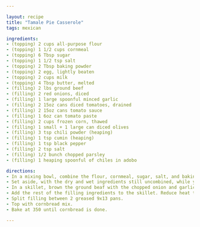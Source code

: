 ```yaml
---

layout: recipe
title: "Tamale Pie Casserole"
tags: mexican

ingredients:
- (topping) 2 cups all-purpose flour
- (topping) 1 1/2 cups cornmeal
- (topping) 6 Tbsp sugar
- (topping) 1 1/2 tsp salt
- (topping) 2 Tbsp baking powder
- (topping) 2 egg, lightly beaten
- (topping) 2 cups milk
- (topping) 4 Tbsp butter, melted
- (filling) 2 lbs ground beef
- (filling) 2 red onions, diced
- (filling) 1 large spoonful minced garlic
- (filling) 2 15oz cans diced tomatoes, drained
- (filling) 2 15oz cans tomato sauce
- (filling) 1 6oz can tomato paste
- (filling) 2 cups frozen corn, thawed
- (filling) 1 small + 1 large can diced olives
- (filling) 3 tsp chili powder (heaping)
- (filling) 1 tsp cumin (heaping)
- (filling) 1 tsp black pepper
- (filling) 2 tsp salt
- (filling) 1/2 bunch chopped parsley
- (filling) 1 heaping spoonful of chiles in adobo

directions:
- In a mixing bowl, combine the flour, cornmeal, sugar, salt, and baking powder. In a separate small bowl, combine the lightly beaten egg and milk.
- Set aside, with the dry and wet ingredients still uncombined, while you prepare the casserole filling.
- In a skillet, brown the ground beaf with the chopped onion and garlic over medium heat; drain.
- Add the rest of the filling ingredients to the skillet. Reduce heat to low and let simmer for about 8 to 10 minutes.
- Split filling between 2 greased 9x13 pans.
- Top with cornbread mix.
- Bake at 350 until cornbread is done.

---
```

